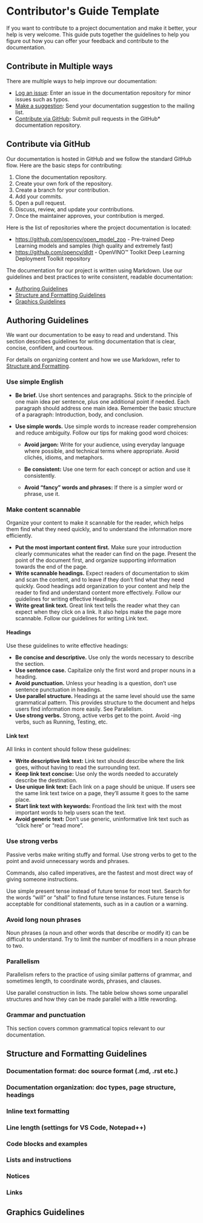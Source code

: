 # Contributor's Guide Template

If you want to contribute to a project documentation and make it better, your help is very welcome.
This guide puts together the guidelines to help you figure out how you can offer your feedback and contribute to the documentation.

## Contribute in Multiple ways

There are multiple ways to help improve our documentation:

* [Log an issue](https://github.com/opencv/dldt/issues): Enter an issue in the documentation repository for minor issues such as typos.
* [Make a suggestion](): Send your documentation suggestion to the mailing list.
* [Contribute via GitHub](#github-contributing-guidelines): Submit pull requests in the GitHub* documentation repository.

## Contribute via GitHub

Our documentation is hosted in GitHub and we follow the standard GitHub flow. Here are the basic steps for contributing:

1. Clone the documentation repository.
2. Create your own fork of the repository.
3. Create a branch for your contribution.
4. Add your commits.
5. Open a pull request.
6. Discuss, review, and update your contributions.
7. Once the maintainer approves, your contribution is merged.

Here is the list of repositories where the project documentation is located:

* https://github.com/opencv/open_model_zoo - Pre-trained Deep Learning models and samples (high quality and extremely fast)
* https://github.com/opencv/dldt - OpenVINO™ Toolkit Deep Learning Deployment Toolkit repository


The documentation for our project is written using Markdown. Use our guidelines and best practices to write consistent, readable documentation:

* [Authoring Guidelines](#authoring-guidelines)
* [Structure and Formatting Guidelines](#structure-and-formatting-guidelines)
* [Graphics Guidelines](#graphics-guidelines)

## Authoring Guidelines

We want our documentation to be easy to read and understand. This section describes guidelines for writing documentation that is clear, concise, confident, and courteous. 

For details on organizing content and how we use Markdown, refer to [Structure and Formatting](structure-and-formatting-guidelines). 

###	Use simple English

* **Be brief.** Use short sentences and paragraphs. Stick to the principle of one main idea per sentence, plus one additional point if needed. Each paragraph should address one main idea. Remember the basic structure of a paragraph: Introduction, body, and conclusion.

* **Use simple words.** Use simple words to increase reader comprehension and reduce ambiguity. Follow our tips for making good word choices:

   * **Avoid jargon:** Write for your audience, using everyday language where possible, and technical terms where appropriate. Avoid clichés, idioms, and metaphors.

   * **Be consistent:** Use one term for each concept or action and use it consistently.

   * **Avoid “fancy” words and phrases:** If there is a simpler word or phrase, use it.

###	Make content scannable

Organize your content to make it scannable for the reader, which helps them find what they need quickly, and to understand the information more efficiently.

* **Put the most important content first.** Make sure your introduction clearly communicates what the reader can find on the page. Present the point of the document first, and organize supporting information towards the end of the page.
* **Write scannable headings.** Expect readers of documentation to skim and scan the content, and to leave if they don’t find what they need quickly. Good headings add organization to your content and help the reader to find and understand content more effectively. Follow our guidelines for writing effective Headings.
* **Write great link text.** Great link text tells the reader what they can expect when they click on a link. It also helps make the page more scannable. Follow our guidelines for writing Link text.

#### Headings
Use these guidelines to write effective headings:

* **Be concise and descriptive.** Use only the words necessary to describe the section.
* **Use sentence case.** Capitalize only the first word and proper nouns in a heading.
* **Avoid punctuation.** Unless your heading is a question, don’t use sentence punctuation in headings.
* **Use parallel structure.** Headings at the same level should use the same grammatical pattern. This provides structure to the document and helps users find information more easily. See Parallelism.
* **Use strong verbs.** Strong, active verbs get to the point. Avoid -ing verbs, such as Running, Testing, etc.

#### Link text
All links in content should follow these guidelines:

* **Write descriptive link text:** Link text should describe where the link goes, without having to read the surrounding text.
* **Keep link text concise:** Use only the words needed to accurately describe the destination.
* **Use unique link text:** Each link on a page should be unique. If users see the same link text twice on a page, they’ll assume it goes to the same place.
* **Start link text with keywords:** Frontload the link text with the most important words to help users scan the text.
* **Avoid generic text:** Don’t use generic, uninformative link text such as “click here” or “read more”.

###	Use strong verbs

Passive verbs make writing stuffy and formal. Use strong verbs to get to the point and avoid unnecessary words and phrases.

Commands, also called imperatives, are the fastest and most direct way of giving someone instructions.

Use simple present tense instead of future tense for most text. Search for the words “will” or “shall” to find future tense instances. Future tense is acceptable for conditional statements, such as in a caution or a warning.

###	Avoid long noun phrases

Noun phrases (a noun and other words that describe or modify it) can be difficult to understand. Try to limit the number of modifiers in a noun phrase to two.

###	Parallelism

Parallelism refers to the practice of using similar patterns of grammar, and sometimes length, to coordinate words, phrases, and clauses.

Use parallel construction in lists. The table below shows some unparallel structures and how they can be made parallel with a little rewording.

###	Grammar and punctuation

This section covers common grammatical topics relevant to our documentation. 

## Structure and Formatting Guidelines

### Documentation format: doc source format (.md, .rst etc.)
### Documentation organization: doc types, page structure, headings
### Inline text formatting 
### Line length (settings for VS Code, Notepad++)
### Code blocks and examples
### Lists and instructions
### Notices
### Links

## Graphics Guidelines


